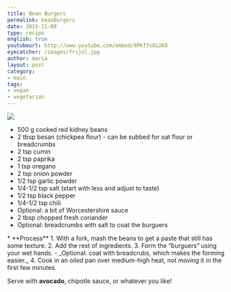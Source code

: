 ```yaml
---
title: Bean Burgers
permalink: beanBurgers
date: 2015-11-08
type: recipe
english: true
youtubeurl: http://www.youtube.com/embed/9PKf7sOLUK8
eyecatcher: /images/frijol.jpg
author: maria
layout: post
category: 
- main
tags: 
- vegan
- vegetarian
---
```

<img src="https://farm1.staticflickr.com/718/30888718073_89e0605629_o_d.jpg" />

<ul>
  <li>500 g cooked red kidney beans</li>
  <li>2 tbsp besan (chickpea flour) - can be subbed for oat flour or breadcrumbs</li>
  <li>2 tsp cumin</li>
  <li>2 tsp paprika</li>
  <li>1 tsp oregano</li>
  <li>2 tsp onion powder</li>
  <li>1/2 tsp garlic powder</li>
  <li>1/4-1/2 tsp salt (start with less and adjust to taste)</li>
  <li>1/2 tsp black pepper</li>
  <li>1/4-1/2 tsp chili</li>
  <li>Optional: a bit of Worcestershire sauce</li>
  <li>2 tbsp chopped fresh coriander </li>
  <li>Optional: breadcrumbs with salt to coat the burguers</li>
</ul>
* **Process**
  1. With a fork, mash the beans to get a paste that still has some texture. 
  2. Add the rest of ingredients. 
  3. Form the “burguers” using your wet hands. 
     - _Optional: coat with breadcrubs, which makes the forming easier._ 
  4. Cook in an oiled pan over medium-high heat, not moving it in the first few minutes.


Serve with **avocado**, chipotle sauce, or whatever you like!
